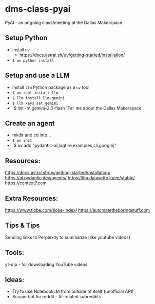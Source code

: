 # dms-class-pyai
PyAI - an ongoing class/meeting at the Dallas Makerspace

## Setup Python
- install `uv`
  - https://docs.astral.sh/uv/getting-started/installation/
- `$ uv python install`

## Setup and use a LLM
- install `llm` Python package as a `uv` tool
- `$ uv tool install llm`
- `$ llm install llm-gemini`
- `$ llm keys set gemini`
- `$ llm -m gemini-2.0-flash 'Tell me about the Dallas Makerspace'

## Create an agent
- mkdir and cd into...
- `$ uv init`
- `$ uv add "pydantic-ai[logfire,examples,cli,google]"

## Resources:
https://docs.astral.sh/uv/getting-started/installation/
https://ai.pydantic.dev/agents/
https://llm.datasette.io/en/stable/
https://context7.com

## Extra Resources:
https://www.tiobe.com/tiobe-index/
https://automatetheboringstuff.com

## Tips & Tips
Sending links to Perplexity to summarize (like youtube videos)

## Tools:
yt-dlp - for downloading YouTube videos.

## Ideas:
- Try to use NotebookLM from outside of itself (unofficial API)
- Scrape bot for reddit - AI-related subreddits
